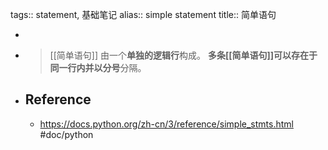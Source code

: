 tags:: statement, 基础笔记
alias:: simple statement
title:: 简单语句

-
- > [[简单语句]] 由一个**单独的逻辑行**构成。 **多条[[简单语句]]**可以存在于同一行内并以**分号**分隔。
- ## Reference
	- https://docs.python.org/zh-cn/3/reference/simple_stmts.html #doc/python